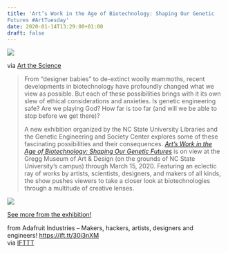 ```yaml
---
title: 'Art’s Work in the Age of Biotechnology: Shaping Our Genetic
Futures #ArtTuesday'
date: 2020-01-14T13:29:00+01:00
draft: false
---
```


![](https://cdn-blog.adafruit.com/uploads/2020/01/8_Jarvis_-1024x607-1-600x356.jpg)

via [Art the Science](https://artthescience.com/blog/2020/01/07/works-arts-work-biotechnology/)

> From “designer babies” to de-extinct woolly mammoths, recent developments in biotechnology have profoundly changed what we view as possible. But each of these possibilities brings with it its own slew of ethical considerations and anxieties. Is genetic engineering safe? Are we playing God? How far is too far (and will we be able to stop before we get there)?
> 
> A new exhibition organized by the NC State University Libraries and the Genetic Engineering and Society Center explores some of these fascinating possibilities and their consequences. _[Art’s Work in the Age of Biotechnology: Shaping Our Genetic Futures](https://research.ncsu.edu/ges/arts-work-in-biotech/)_ is on view at the Gregg Museum of Art & Design (on the grounds of NC State University’s campus) through March 15, 2020. Featuring an eclectic ray of works by artists, scientists, designers, and makers of all kinds, the show pushes viewers to take a closer look at biotechnologies through a multitude of creative lenses.

![](https://cdn-blog.adafruit.com/uploads/2020/01/2_Willet_-1024x682-1-600x400.jpg)

[See more from the exhibition!](https://artthescience.com/blog/2020/01/07/works-arts-work-biotechnology/)

  
  
from Adafruit Industries – Makers, hackers, artists, designers and engineers! https://ift.tt/30i3nXM  
via [IFTTT](https://ifttt.com/?ref=da&site=blogger)